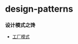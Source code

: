 # design-patterns
### 设计模式之馋

* [工厂模式](https://github.com/jinminer/design-patterns/tree/master/pattern-factory)


